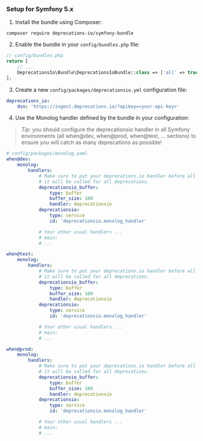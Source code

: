 ### Setup for Symfony 5.x

1. Install the bundle using Composer:

```
composer require deprecations-io/symfony-bundle
```

2. Enable the bundle in your `config/bundles.php` file:

```php
// config/bundles.php
return [
    // ...
    DeprecationsIo\Bundle\DeprecationsIoBundle::class => ['all' => true],
];

```

3. Create a new `config/packages/deprecationsio.yml` configuration file:

```yaml
deprecations_io:
    dsn: 'https://ingest.deprecations.io/?apikey=<your-api-key>'
```

4. Use the Monolog handler defined by the bundle in your configuration:

> *Tip*: you should configure the deprecationsio handler in all Symfony environments (all 
> when@dev, when@prod, when@test, ... sections) to ensure you will catch as many deprecations 
> as possible!

```yaml
# config/packages/monolog.yaml
when@dev:
    monolog:
        handlers:
            # Make sure to put your deprecations.io handler before all other handlers to be certain 
            # it will be called for all deprecations.
            deprecationsio_buffer:
                type: buffer
                buffer_size: 100
                handler: deprecationsio
            deprecationsio:
                type: service
                id: 'deprecationsio.monolog_handler'

            # Your other usual handlers ...
            # main:
            # ...

when@test:
    monolog:
        handlers:
            # Make sure to put your deprecations.io handler before all other handlers to be certain 
            # it will be called for all deprecations.
            deprecationsio_buffer:
                type: buffer
                buffer_size: 100
                handler: deprecationsio
            deprecationsio:
                type: service
                id: 'deprecationsio.monolog_handler'

            # Your other usual handlers ...
            # main:
            # ...

when@prod:
    monolog:
        handlers:
            # Make sure to put your deprecations.io handler before all other handlers to be certain 
            # it will be called for all deprecations.
            deprecationsio_buffer:
                type: buffer
                buffer_size: 100
                handler: deprecationsio
            deprecationsio:
                type: service
                id: 'deprecationsio.monolog_handler'

            # Your other usual handlers ...
            # main:
            # ...
```
